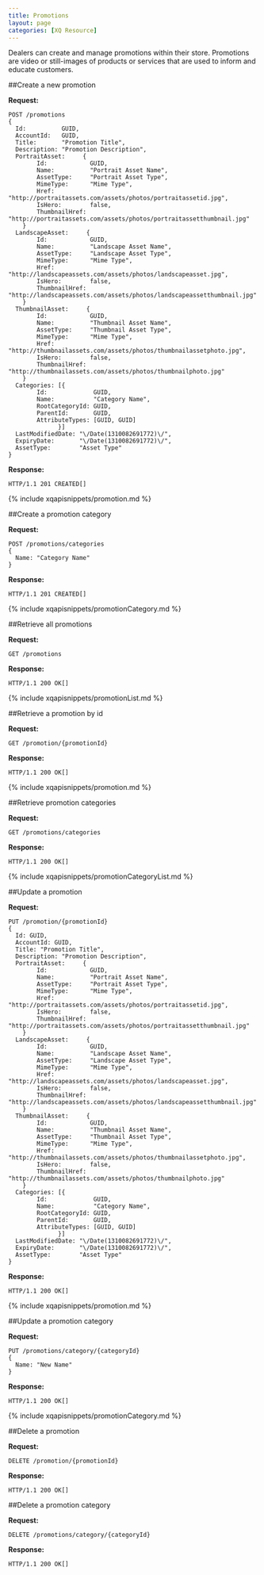 ```yaml
---
title: Promotions
layout: page
categories: [XQ Resource]
---
```


<!-- JW: Please check the returns on these to ensure that they return the right thing - I took notes as accurately as possible, but I want to ensure that the differences between returning the promotion model and the promotion category model are correct. -->

Dealers can create and manage promotions within their store. Promotions are video or still-images of products or services that are used to inform and educate customers. 


##Create a new promotion

**Request:**

    POST /promotions
    {
      Id:          GUID,
      AccountId:   GUID,
      Title:       "Promotion Title",
      Description: "Promotion Description",
      PortraitAsset:     {
            Id:            GUID,
            Name:          "Portrait Asset Name",
            AssetType:     "Portrait Asset Type",
            MimeType:      "Mime Type",
            Href:          "http://portraitassets.com/assets/photos/portraitassetid.jpg",
            IsHero:        false,
            ThumbnailHref: "http://portraitassets.com/assets/photos/portraitassetthumbnail.jpg"
        }
      LandscapeAsset:     {
            Id:            GUID,
            Name:          "Landscape Asset Name",
            AssetType:     "Landscape Asset Type",
            MimeType:      "Mime Type",
            Href:          "http://landscapeassets.com/assets/photos/landscapeasset.jpg",
            IsHero:        false,
            ThumbnailHref: "http://landscapeassets.com/assets/photos/landscapeassetthumbnail.jpg"
        }
      ThumbnailAsset:     {
            Id:            GUID,
            Name:          "Thumbnail Asset Name",
            AssetType:     "Thumbnail Asset Type",
            MimeType:      "Mime Type",
            Href:          "http://thumbnailassets.com/assets/photos/thumbnailassetphoto.jpg",
            IsHero:        false,
            ThumbnailHref: "http://thumbnailassets.com/assets/photos/thumbnailphoto.jpg"
        }
      Categories: [{
			Id:             GUID,
            Name:           "Category Name",
            RootCategoryId: GUID,
            ParentId:       GUID,
            AttributeTypes: [GUID, GUID]
                  }]
      LastModifiedDate: "\/Date(1310082691772)\/",
      ExpiryDate:       "\/Date(1310082691772)\/",
      AssetType:        "Asset Type"
    }


**Response:**

    HTTP/1.1 201 CREATED[]
{% include xqapisnippets/promotion.md %}


##Create a promotion category

**Request:**

    POST /promotions/categories
    {
      Name: "Category Name"
    }


**Response:**

    HTTP/1.1 201 CREATED[]
{% include xqapisnippets/promotionCategory.md %}
      

##Retrieve all promotions

**Request:**

    GET /promotions


**Response:**

    HTTP/1.1 200 OK[]
{% include xqapisnippets/promotionList.md %}
    

##Retrieve a promotion by id

**Request:**

    GET /promotion/{promotionId}


**Response:**

    HTTP/1.1 200 OK[]
{% include xqapisnippets/promotion.md %}
    

##Retrieve promotion categories

**Request:**

    GET /promotions/categories


**Response:**

    HTTP/1.1 200 OK[]
{% include xqapisnippets/promotionCategoryList.md %}
    

##Update a promotion

**Request:**
    
    PUT /promotion/{promotionId}
    {
      Id: GUID,
      AccountId: GUID,
      Title: "Promotion Title",
      Description: "Promotion Description",
      PortraitAsset:     {
            Id:            GUID,
            Name:          "Portrait Asset Name",
            AssetType:     "Portrait Asset Type",
            MimeType:      "Mime Type",
            Href:          "http://portraitassets.com/assets/photos/portraitassetid.jpg",
            IsHero:        false,
            ThumbnailHref: "http://portraitassets.com/assets/photos/portraitassetthumbnail.jpg"
        }
      LandscapeAsset:     {
            Id:            GUID,
            Name:          "Landscape Asset Name",
            AssetType:     "Landscape Asset Type",
            MimeType:      "Mime Type",
            Href:          "http://landscapeassets.com/assets/photos/landscapeasset.jpg",
            IsHero:        false,
            ThumbnailHref: "http://landscapeassets.com/assets/photos/landscapeassetthumbnail.jpg"
        }
      ThumbnailAsset:     {
            Id:            GUID,
            Name:          "Thumbnail Asset Name",
            AssetType:     "Thumbnail Asset Type",
            MimeType:      "Mime Type",
            Href:          "http://thumbnailassets.com/assets/photos/thumbnailassetphoto.jpg",
            IsHero:        false,
            ThumbnailHref: "http://thumbnailassets.com/assets/photos/thumbnailphoto.jpg"
        }
      Categories: [{
			Id:             GUID,
            Name:           "Category Name",
            RootCategoryId: GUID,
            ParentId:       GUID,
            AttributeTypes: [GUID, GUID]
                  }]
      LastModifiedDate: "\/Date(1310082691772)\/",
      ExpiryDate:       "\/Date(1310082691772)\/",
      AssetType:        "Asset Type"
    }


**Response:**

    HTTP/1.1 200 OK[]
{% include xqapisnippets/promotion.md %}
    

##Update a promotion category

**Request:**

    PUT /promotions/category/{categoryId}
    {
      Name: "New Name"
    }


**Response:**

    HTTP/1.1 200 OK[]
{% include xqapisnippets/promotionCategory.md %}
    

##Delete a promotion

**Request:**

    DELETE /promotion/{promotionId}


**Response:**

    HTTP/1.1 200 OK[]
    

##Delete a promotion category

**Request:**

    DELETE /promotions/category/{categoryId}


**Response:**

    HTTP/1.1 200 OK[]
    